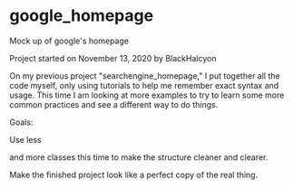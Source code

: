 # google_homepage
Mock up of google's homepage

Project started on November 13, 2020 by BlackHalcyon

  On my previous project "searchengine_homepage," I put together all the code myself, only using tutorials to help me remember exact syntax and usage.  This time I am looking at more examples to try to learn some more common practices and see a different way to do things.  

Goals: 

Use less <div> and more classes this time to make the structure cleaner and clearer.  

Make the finished project look like a perfect copy of the real thing.  
